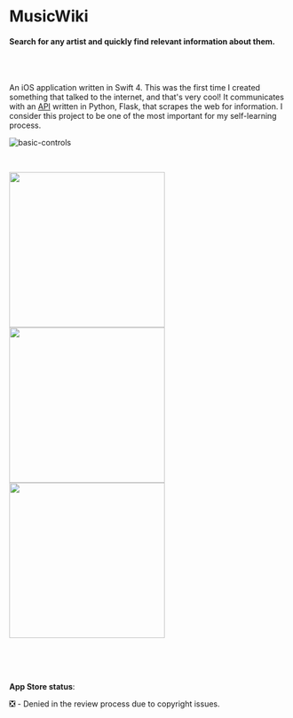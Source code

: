 # MusicWiki 
#### Search for any artist and quickly find relevant information about them. 

</br>
</br>

An iOS application written in Swift 4. This was the first time I created something that talked to the internet, and that's very cool! It communicates with an <a href="https://github.com/bartekspitza/musicwikiapi">API</a> written in Python, Flask, that scrapes the web for information. I consider this project to be one of the most important for my self-learning process.

![basic-controls](https://github.com/bartekspitza/Music-Wiki/blob/master/assets/demo.gif?raw=true)

<br>

<img src="https://github.com/bartekspitza/musicwiki/blob/master/assets/Home5.5-inch---Screen-05.png" width="280"> <img src="https://github.com/bartekspitza/musicwiki/blob/master/assets/Artist5.5-inch---Screen-05.png" width="280"> <img src="https://github.com/bartekspitza/musicwiki/blob/master/assets/Artist-desc5.5-inch---Screen-05.png" width="280">

</br>
</br>
</br>

**App Store status**:

❎ - Denied in the review process due to copyright issues.
